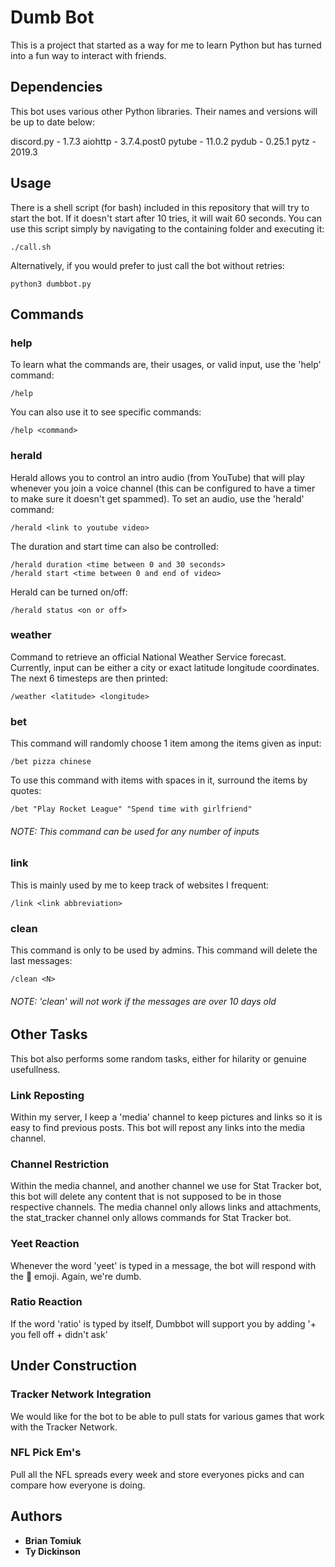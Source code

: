 # Dumb Bot

This is a project that started as a way for me to learn Python but has turned into a fun way to interact with friends.

## Dependencies

This bot uses various other Python libraries. Their names and versions will be up to date below:

discord.py - 1.7.3
aiohttp    - 3.7.4.post0
pytube     - 11.0.2
pydub      - 0.25.1
pytz       - 2019.3

## Usage

There is a shell script (for bash) included in this repository that will try to start the bot. If it doesn't start after 10 tries, it will wait 60 seconds. You can use this script simply by navigating to the containing folder and executing it:
```
./call.sh
```

Alternatively, if you would prefer to just call the bot without retries:
```
python3 dumbbot.py
```

## Commands

### help

To learn what the commands are, their usages, or valid input, use the 'help' command:
```
/help
```

You can also use it to see specific commands:
```
/help <command>
```

### herald

Herald allows you to control an intro audio (from YouTube) that will play whenever you join a voice channel (this can be configured to have a timer to make sure it doesn't get spammed).
To set an audio, use the 'herald' command:
```
/herald <link to youtube video>
```

The duration and start time can also be controlled:
```
/herald duration <time between 0 and 30 seconds>
/herald start <time between 0 and end of video>
```

Herald can be turned on/off:
```
/herald status <on or off>
```

### weather

Command to retrieve an official National Weather Service forecast. Currently, input can be either a city or exact latitude longitude coordinates. The next 6 timesteps are then printed:
```
/weather <latitude> <longitude>
```

### bet

This command will randomly choose 1 item among the items given as input:
```
/bet pizza chinese
```

To use this command with items with spaces in it, surround the items by quotes:
```
/bet "Play Rocket League" "Spend time with girlfriend"
```

###### NOTE: This command can be used for any number of inputs

### link

This is mainly used by me to keep track of websites I frequent:
```
/link <link abbreviation>
```

### clean

This command is only to be used by admins. This command will delete the last <N> messages:
```
/clean <N>
```

###### NOTE: 'clean' will not work if the messages are over 10 days old

## Other Tasks

This bot also performs some random tasks, either for hilarity or genuine usefullness.

### Link Reposting

Within my server, I keep a 'media' channel to keep pictures and links so it is easy to find previous posts. This bot will repost any links into the media channel.

### Channel Restriction

Within the media channel, and another channel we use for Stat Tracker bot, this bot will delete any content that is not supposed to be in those respective channels. The media channel only allows links and attachments, the stat_tracker channel only allows commands for Stat Tracker bot.

### Yeet Reaction

Whenever the word 'yeet' is typed in a message, the bot will respond with the :eyes: emoji. Again, we're dumb.

### Ratio Reaction

If the word 'ratio' is typed by itself, Dumbbot will support you by adding '+ you fell off + didn't ask'

## Under Construction

### Tracker Network Integration

We would like for the bot to be able to pull stats for various games that work with the Tracker Network.

### NFL Pick Em's

Pull all the NFL spreads every week and store everyones picks and can compare how everyone is doing.

## Authors

* **Brian Tomiuk**
* **Ty Dickinson**

